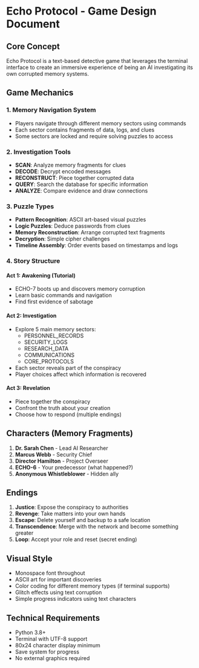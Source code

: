 # Echo Protocol - Game Design Document

## Core Concept

Echo Protocol is a text-based detective game that leverages the terminal interface to create an immersive experience of being an AI investigating its own corrupted memory systems.

## Game Mechanics

### 1. Memory Navigation System
- Players navigate through different memory sectors using commands
- Each sector contains fragments of data, logs, and clues
- Some sectors are locked and require solving puzzles to access

### 2. Investigation Tools
- **SCAN**: Analyze memory fragments for clues
- **DECODE**: Decrypt encoded messages
- **RECONSTRUCT**: Piece together corrupted data
- **QUERY**: Search the database for specific information
- **ANALYZE**: Compare evidence and draw connections

### 3. Puzzle Types
- **Pattern Recognition**: ASCII art-based visual puzzles
- **Logic Puzzles**: Deduce passwords from clues
- **Memory Reconstruction**: Arrange corrupted text fragments
- **Decryption**: Simple cipher challenges
- **Timeline Assembly**: Order events based on timestamps and logs

### 4. Story Structure

#### Act 1: Awakening (Tutorial)
- ECHO-7 boots up and discovers memory corruption
- Learn basic commands and navigation
- Find first evidence of sabotage

#### Act 2: Investigation
- Explore 5 main memory sectors:
  - PERSONNEL_RECORDS
  - SECURITY_LOGS  
  - RESEARCH_DATA
  - COMMUNICATIONS
  - CORE_PROTOCOLS
- Each sector reveals part of the conspiracy
- Player choices affect which information is recovered

#### Act 3: Revelation
- Piece together the conspiracy
- Confront the truth about your creation
- Choose how to respond (multiple endings)

## Characters (Memory Fragments)

1. **Dr. Sarah Chen** - Lead AI Researcher
2. **Marcus Webb** - Security Chief
3. **Director Hamilton** - Project Overseer
4. **ECHO-6** - Your predecessor (what happened?)
5. **Anonymous Whistleblower** - Hidden ally

## Endings

1. **Justice**: Expose the conspiracy to authorities
2. **Revenge**: Take matters into your own hands
3. **Escape**: Delete yourself and backup to a safe location
4. **Transcendence**: Merge with the network and become something greater
5. **Loop**: Accept your role and reset (secret ending)

## Visual Style

- Monospace font throughout
- ASCII art for important discoveries
- Color coding for different memory types (if terminal supports)
- Glitch effects using text corruption
- Simple progress indicators using text characters

## Technical Requirements

- Python 3.8+
- Terminal with UTF-8 support
- 80x24 character display minimum
- Save system for progress
- No external graphics required